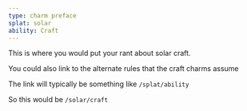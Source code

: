 ```yaml
---
type: charm preface
splat: solar
ability: Craft
---
```


This is where you would put your rant about solar craft.

You could also link to the alternate rules that the craft charms assume

The link will typically be something like `/splat/ability`

So this would be `/solar/craft`
